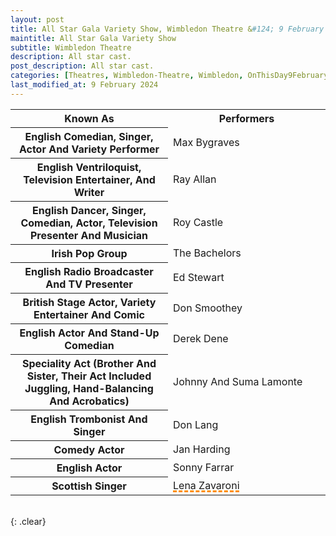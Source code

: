 ```yaml
---
layout: post
title: All Star Gala Variety Show, Wimbledon Theatre &#124; 9 February 1975
maintitle: All Star Gala Variety Show
subtitle: Wimbledon Theatre
description: All star cast.
post_description: All star cast.
categories: [Theatres, Wimbledon-Theatre, Wimbledon, OnThisDay9February]
last_modified_at: 9 February 2024
---
```


<table style="text-transform:capitalize;">
<tr id="infobox1"><th>Known As</th><th>Performers</th></tr>
<tr><th style="width:50%;">English comedian, singer, actor and variety performer</th><td style="width:50%;">Max Bygraves</td></tr>
<tr><th>English ventriloquist, television entertainer, and writer</th><td>Ray Allan</td></tr>
<tr><th>English dancer, singer, comedian, actor, television presenter and musician</th><td>Roy Castle</td></tr>
<tr><th>Irish Pop Group</th><td>The Bachelors</td></tr>
<tr><th>English Radio Broadcaster And TV Presenter</th><td>Ed Stewart</td></tr>
<tr><th>British Stage Actor, Variety Entertainer And Comic</th><td>Don Smoothey</td></tr>
<tr><th>English Actor And stand-up Comedian</th><td>Derek Dene</td></tr>
<tr><th>Speciality Act (Brother and sister, their act included juggling, hand-balancing and acrobatics)</th><td>Johnny and Suma Lamonte</td></tr>
<tr><th>English Trombonist And Singer</th><td>Don Lang</td></tr>
<tr><th>Comedy Actor</th><td>Jan Harding</td></tr>
<tr><th>English Actor</th><td>Sonny Farrar</td></tr>
<tr><th>Scottish Singer</th><td><span style="text-decoration: underline dashed darkorange 3px;">Lena Zavaroni</span></td></tr>
</table>

<br />{: .clear}

